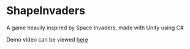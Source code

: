 # ShapeInvaders
A game heavily inspired by Space Invaders, made with Unity using C#

Demo video can be viewed [here](https://youtu.be/alKEmdQ-Gxs)
